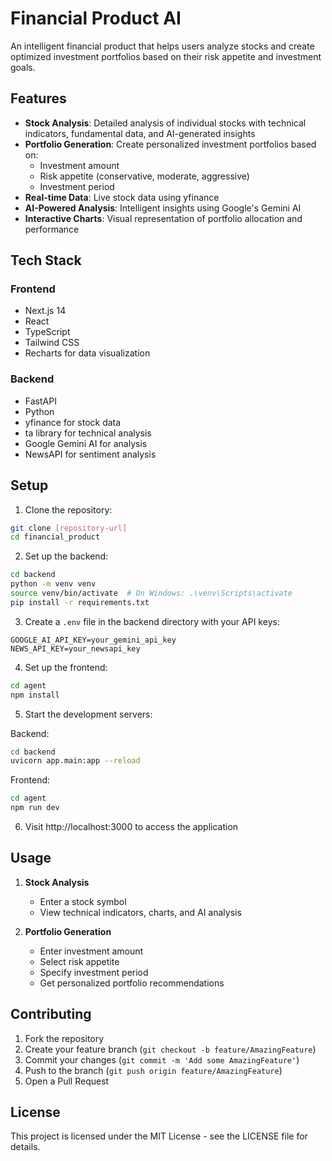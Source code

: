# Financial Product AI

An intelligent financial product that helps users analyze stocks and create optimized investment portfolios based on their risk appetite and investment goals.

## Features

- **Stock Analysis**: Detailed analysis of individual stocks with technical indicators, fundamental data, and AI-generated insights
- **Portfolio Generation**: Create personalized investment portfolios based on:
  - Investment amount
  - Risk appetite (conservative, moderate, aggressive)
  - Investment period
- **Real-time Data**: Live stock data using yfinance
- **AI-Powered Analysis**: Intelligent insights using Google's Gemini AI
- **Interactive Charts**: Visual representation of portfolio allocation and performance

## Tech Stack

### Frontend
- Next.js 14
- React
- TypeScript
- Tailwind CSS
- Recharts for data visualization

### Backend
- FastAPI
- Python
- yfinance for stock data
- ta library for technical analysis
- Google Gemini AI for analysis
- NewsAPI for sentiment analysis

## Setup

1. Clone the repository:
```bash
git clone [repository-url]
cd financial_product
```

2. Set up the backend:
```bash
cd backend
python -m venv venv
source venv/bin/activate  # On Windows: .\venv\Scripts\activate
pip install -r requirements.txt
```

3. Create a `.env` file in the backend directory with your API keys:
```
GOOGLE_AI_API_KEY=your_gemini_api_key
NEWS_API_KEY=your_newsapi_key
```

4. Set up the frontend:
```bash
cd agent
npm install
```

5. Start the development servers:

Backend:
```bash
cd backend
uvicorn app.main:app --reload
```

Frontend:
```bash
cd agent
npm run dev
```

6. Visit http://localhost:3000 to access the application

## Usage

1. **Stock Analysis**
   - Enter a stock symbol
   - View technical indicators, charts, and AI analysis

2. **Portfolio Generation**
   - Enter investment amount
   - Select risk appetite
   - Specify investment period
   - Get personalized portfolio recommendations

## Contributing

1. Fork the repository
2. Create your feature branch (`git checkout -b feature/AmazingFeature`)
3. Commit your changes (`git commit -m 'Add some AmazingFeature'`)
4. Push to the branch (`git push origin feature/AmazingFeature`)
5. Open a Pull Request

## License

This project is licensed under the MIT License - see the LICENSE file for details. 